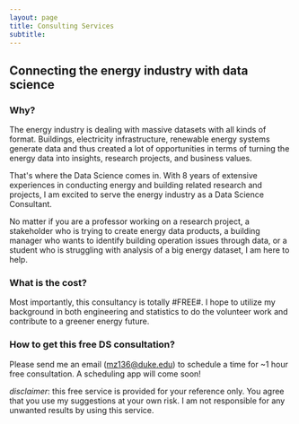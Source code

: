```yaml
---
layout: page
title: Consulting Services
subtitle: 
---
```


## Connecting the energy industry with data science

### Why?
The energy industry is dealing with massive datasets with all kinds of format. Buildings, electricity infrastructure, renewable energy systems generate data and thus created a lot of opportunities in terms of turning the energy data into insights, research projects, and business values.  

That's where the Data Science comes in. With 8 years of extensive experiences in conducting energy and building related research and projects, I am excited to serve the energy industry as a Data Science Consultant.

No matter if you are a professor working on a research project, a stakeholder who is trying to create energy data products, a building manager who wants to identify building operation issues through data, or a student who is struggling with analysis of a big energy dataset, I am here to help.

### What is the cost?
Most importantly, this consultancy is totally #FREE#. I hope to utilize my background in both engineering and statistics to do the volunteer work and contribute to a greener energy future. 

### How to get this free DS consultation?
Please send me an email (mz136@duke.edu) to schedule a time for ~1 hour  free consultation. A scheduling app will come soon!

*disclaimer*: this free service is provided for your reference only. You agree that you use my suggestions at your own risk. I am not responsible for any unwanted results by using this service.
